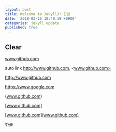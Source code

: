 ```yaml
---
layout: post
title: Welcome to Jekyll3! 한글
date: '2018-03-15 10:40:19 +0900'
categories: jekyll update
published: true
---
```

## Clear

www.github.com

auto link <http://www.github.com>, <www.github.com>

http://www.github.com

https://www.google.com

(www.github.com)

[www.github.com]

[www.github.com](www.github.com)

한글
